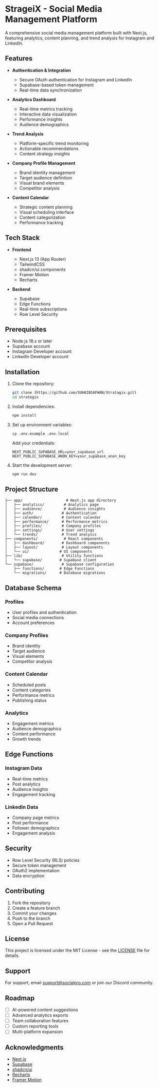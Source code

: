# StrageiX - Social Media Management Platform

A comprehensive social media management platform built with Next.js, featuring analytics, content planning, and trend analysis for Instagram and LinkedIn.

## Features

- **Authentication & Integration**
  - Secure OAuth authentication for Instagram and LinkedIn
  - Supabase-based token management
  - Real-time data synchronization

- **Analytics Dashboard**
  - Real-time metrics tracking
  - Interactive data visualization
  - Performance insights
  - Audience demographics

- **Trend Analysis**
  - Platform-specific trend monitoring
  - Actionable recommendations
  - Content strategy insights

- **Company Profile Management**
  - Brand identity management
  - Target audience definition
  - Visual brand elements
  - Competitor analysis

- **Content Calendar**
  - Strategic content planning
  - Visual scheduling interface
  - Content categorization
  - Performance tracking

## Tech Stack

- **Frontend**
  - Next.js 13 (App Router)
  - TailwindCSS
  - shadcn/ui components
  - Framer Motion
  - Recharts

- **Backend**
  - Supabase
  - Edge Functions
  - Real-time subscriptions
  - Row Level Security

## Prerequisites

- Node.js 18.x or later
- Supabase account
- Instagram Developer account
- LinkedIn Developer account

## Installation

1. Clone the repository:
   ```bash
   git clone (https://github.com/SUHAIBSAFWAN/Stratagix.git)
   cd strategix
   ```

2. Install dependencies:
   ```bash
   npm install
   ```

3. Set up environment variables:
   ```bash
   cp .env.example .env.local
   ```

   Add your credentials:
   ```env
   NEXT_PUBLIC_SUPABASE_URL=your_supabase_url
   NEXT_PUBLIC_SUPABASE_ANON_KEY=your_supabase_anon_key
   ```

4. Start the development server:
   ```bash
   npm run dev
   ```

## Project Structure

```
├── app/                    # Next.js app directory
│   ├── analytics/         # Analytics page
│   ├── audience/          # Audience insights
│   ├── auth/             # Authentication
│   ├── calendar/         # Content calendar
│   ├── performance/      # Performance metrics
│   ├── profiles/         # Company profiles
│   ├── settings/         # User settings
│   └── trends/           # Trend analysis
├── components/            # React components
│   ├── dashboard/        # Dashboard components
│   ├── layout/           # Layout components
│   └── ui/              # UI components
├── lib/                  # Utility functions
│   └── supabase/        # Supabase client
└── supabase/             # Supabase configuration
    ├── functions/       # Edge Functions
    └── migrations/      # Database migrations
```

## Database Schema

### Profiles
- User profiles and authentication
- Social media connections
- Account preferences

### Company Profiles
- Brand identity
- Target audience
- Visual elements
- Competitor analysis

### Content Calendar
- Scheduled posts
- Content categories
- Performance metrics
- Publishing status

### Analytics
- Engagement metrics
- Audience demographics
- Content performance
- Growth trends

## Edge Functions

### Instagram Data
- Real-time metrics
- Post analytics
- Audience insights
- Engagement tracking

### LinkedIn Data
- Company page metrics
- Post performance
- Follower demographics
- Engagement analysis

## Security

- Row Level Security (RLS) policies
- Secure token management
- OAuth2 implementation
- Data encryption

## Contributing

1. Fork the repository
2. Create a feature branch
3. Commit your changes
4. Push to the branch
5. Open a Pull Request

## License

This project is licensed under the MIT License - see the [LICENSE](LICENSE) file for details.

## Support

For support, email support@socialpro.com or join our Discord community.

## Roadmap

- [ ] AI-powered content suggestions
- [ ] Advanced analytics exports
- [ ] Team collaboration features
- [ ] Custom reporting tools
- [ ] Multi-platform expansion

## Acknowledgments

- [Next.js](https://nextjs.org/)
- [Supabase](https://supabase.com/)
- [shadcn/ui](https://ui.shadcn.com/)
- [Recharts](https://recharts.org/)
- [Framer Motion](https://www.framer.com/motion/)
